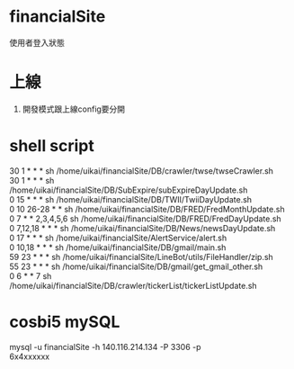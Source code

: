 # financialSite
使用者登入狀態

# 上線
1. 開發模式跟上線config要分開

# shell script
30 1 * * * sh /home/uikai/financialSite/DB/crawler/twse/twseCrawler.sh  
30 1 * * * sh /home/uikai/financialSite/DB/SubExpire/subExpireDayUpdate.sh  
0 15 * * * sh /home/uikai/financialSite/DB/TWII/TwiiDayUpdate.sh  
0 10 26-28 * * sh /home/uikai/financialSite/DB/FRED/FredMonthUpdate.sh  
0 7 * * 2,3,4,5,6 sh /home/uikai/financialSite/DB/FRED/FredDayUpdate.sh  
0 7,12,18 * * * sh /home/uikai/financialSite/DB/News/newsDayUpdate.sh  
0 17 * * * sh /home/uikai/financialSite/AlertService/alert.sh  
0 10,18 * * * sh /home/uikai/financialSite/DB/gmail/main.sh  
59 23 * * * sh /home/uikai/financialSite/LineBot/utils/FileHandler/zip.sh  
55 23 * * * sh /home/uikai/financialSite/DB/gmail/get_gmail_other.sh  
0 6 * * 7 sh /home/uikai/financialSite/DB/crawler/tickerList/tickerListUpdate.sh  

# cosbi5 mySQL
mysql -u financialSite -h 140.116.214.134 -P 3306 -p  
6x4xxxxxx
